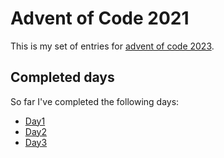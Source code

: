 # Advent of Code 2021
This is my set of entries for [advent of code 2023](https://www.adventofcode.com/2023).

## Completed days
  So far I've completed the following days:

  * [Day1](Day1.html)
  * [Day2](Day2.html)
  * [Day3](Day3.html)
